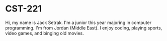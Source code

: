 # CST-221
Hi, my name is Jack Setrak. I'm a junior this year majoring in computer programming. I'm from Jordan (Middle East). I enjoy coding, playing sports, video games, and binging old movies. 
